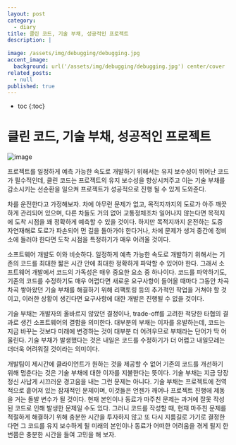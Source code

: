 ```yaml
---
layout: post
category:
  - diary
title: 클린 코드, 기술 부채, 성공적인 프로젝트
description: |
  
image: /assets/img/debugging/debugging.jpg
accent_image:
  background: url('/assets/img/debugging/debugging.jpg') center/cover
related_posts:
  - null
published: true
---
```


* toc
{:toc}

# 클린 코드, 기술 부채, 성공적인 프로젝트

![image](https://user-images.githubusercontent.com/71188307/192101873-987a0da6-bdfd-42ee-9655-f1b2fb37bb95.png)

프로젝트를 일정하게 예측 가능한 속도로 개발하기 위해서는 유지 보수성이 뛰어난 코드가 필수적인데, 클린 코드는 프로젝트의 유지 보수성을 향상시켜주고 이는 기술 부채를 감소시키는 선순환을 일으켜 프로젝트가 성공적으로 진행 될 수 있게 도와준다.

차를 운전한다고 가정해보자. 
차에 아무런 문제가 없고, 목적지까지의 도로가 아주 깨끗하게 관리되어 있으며, 다른 차들도 거의 없어 교통정체조차 일어나지 않는다면 목적지에 도착 시점을 꽤 정확하게 예측할 수 있을 것이다. 
하지만 목적지까지 운전하는 도중 자연재해로 도로가 파손되어 먼 길을 돌아가야 한다거나, 차에 문제가 생겨 중간에 정비소에 들러야 한다면 도착 시점을 특정하기가 매우 어려울 것이다.

소프트웨어 개발도 이와 비슷하다. 
일정하게 예측 가능한 속도로 개발하기 위해서는 기존의 코드를 최대한 짧은 시간 안에 최대한 정확하게 파악할 수 있어야 한다. 
그래서 소프트웨어 개발에서 코드의 가독성은 매우 중요한 요소 중 하나이다. 
코드를 파악하기도, 기존의 코드를 수정하기도 매우 어렵다면 새로운 요구사항이 들어올 때마다 그동안 차곡차곡 쌓아왔던 기술 부채를 해결하기 위해 리팩토링 등의 추가적인 작업을 거쳐야 할 것이고, 이러한 상황이 생긴다면 요구사항에 대한 개발은 진행될 수 없을 것이다.

기술 부채는 개발자의 올바르지 않았던 결정이나, trade-off를 고려한 적당한 타협의 결과로 생긴 소프트웨어의 결함을 의미한다.
대부분의 부채는 이자를 유발하는데, 코드는 지금 바꾸는 것보다 미래에 변경하는 것이 대부분 더 어려우므로 부채라는 단어가 딱 어울린다. 
기술 부채가 발생했다는 것은 내일은 코드를 수정하기가 더 어렵고 내일모레는 더더욱 어려워질 것이라는 의미이다.

개발팀이 제시간에 클라이언트가 원하는 것을 제공할 수 없어 기존의 코드를 개선하기 위해 멈춘다는 것은 기술 부채에 대한 이자를 지불한다는 뜻이다. 
기술 부채는 지금 당장 정신 사납게 시끄러운 경고음을 내는 그런 문제는 아니다. 기술 부채는 프로젝트에 전역적으로 흩어져 있는 잠재적인 문제이며, 이것들은 언젠가 깨어나 프로젝트 진행에 제동을 거는 돌발 변수가 될 것이다.
현재 본인이나 동료가 마주친 문제는 과거에 잘못 작성 된 코드로 인해 발생한 문제일 수도 있다. 
그러니 코드를 작성할 때, 현재 마주친 문제를 적절하게 해결하기 위해 충분한 시간을 투자하지 않고 또 다시 지름길로 가기로 결정한다면 그 코드를 유지 보수하게 될 미래의 본인이나 동료가 어떠한 어려움을 겪게 될지 한 번쯤은 충분한 시간을 들여 고민을 해 보자.